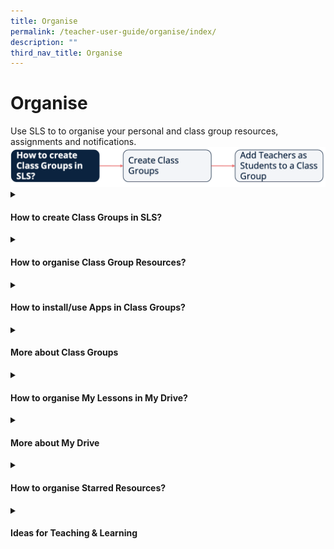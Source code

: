 ```yaml
---
title: Organise
permalink: /teacher-user-guide/organise/index/
description: ""
third_nav_title: Organise
---
```

<h1>Organise</h1>
Use SLS to to organise your personal and class group resources, assignments and notifications.
<img alt="Flow Organise" src="/images/2Teacher/Flow-Organise.png">

<details>
<summary><h4>How to create Class Groups in SLS?</h4></summary>

<ul>
<li><a href="/teacher-user-guide/organise/about-class-groups/" target="_blank">About Class Groups (New)</a></li>
<li><a href="/teacher-user-guide/organise/create-class-groups/" target="_blank">(1) Create Class Groups (New)</a></li>
<li><a href="/teacher-user-guide/organise/add-teachers-as-students-to-a-class-group/" target="_blank">(2) Add Teachers as Students to a Class Group</a></li>
</ul>
</details>

<details>
<summary><h4>How to organise Class Group Resources?</h4></summary>

<ul>
<li><a href="/teacher-user-guide/organise/manage-class-group-resources/" target="_blank">Manage Class Group Resources</a></li>
</ul>
</details>

<details>
<summary><h4>How to install/use Apps in Class Groups?</h4></summary>
<ul>
<li><a href="/teacher-user-guide/organise/install-and-launch-apps/" target="_blank">Install and Launch Apps</a></li>
<li><a href="/teacher-user-guide/organise/app-faqs/" target="_blank">App FAQs</a></li>
</ul>
</details>

<details>
<summary><h4>More about Class Groups</h4></summary>

<ul>
<li><a target="_blank" href="/teacher-user-guide/organise/pin-class-groups/">Pin Class Groups (Enhanced)</a></li>
<li><a target="_blank" href="/teacher-user-guide/organise/archive-class-groups/">Archive Class Groups</a></li>
<li><a target="_blank" href="/teacher-user-guide/organise/view-past-class-groups/">View Past Class Groups</a></li>
</ul>
</details>

<details>
<summary><h4>How to organise My Lessons in My Drive?</h4></summary>

<ul>
<li><a target="_blank" href="/teacher-user-guide/organise/access-my-drive/">(1) Access My Drive</a></li>
<li><a target="_blank" href="/teacher-user-guide/organise/search-in-my-drive/">(2) Search in My Drive</a></li>
<li><a target="_blank" href="/teacher-user-guide/organise/create-new-folders/">(3a) Create New Folders</a></li>
<li><a target="_blank" href="/teacher-user-guide/organise/view-lessons-shared-with-me/">(3b) View Lessons Shared with Me</a></li>
<li><a target="_blank" href="/teacher-user-guide/organise/delete-resources/">(4) Delete Resources</a></li>
</ul>
</details>

<details>
<summary><h4>More about My Drive</h4></summary>

<ul>
<li><a target="_blank" href="/teacher-user-guide/organise/copy-lessons-within-my-drive/">Copy Lessons within My Drive</a></li>
<li><a target="_blank" href="/teacher-user-guide/organise/manage-folders/">Manage Folders</a></li>
<li><a target="_blank" href="/teacher-user-guide/organise/restore-resources-from-trash/">Restore Resources from Trash</a></li>
</ul>
</details>

<details>
<summary><h4>How to organise Starred Resources?</h4></summary>
<ul>
<li><a target="_blank" href="/teacher-user-guide/organise/star-resources/">Star Resources</a></li>
</ul>
</details>

<details>
<summary><h4>Ideas for Teaching &amp; Learning</h4></summary>
<ul>
<p>1. Recommended User Flows</p>
<li><a target="_blank" href="/teachers/sls-superhero-quiz/assign-past-exam-questions/">Assign Past Exam Questions</a></li>
<li><a target="_blank" href="/teachers/sls-superhero-quiz/co-create-lessons-in-class-groups/">Co-create Lessons in Class Groups</a></li>
<li><a target="_blank" href="/teachers/sls-superhero-quiz/conduct-eassessments-in-class/">Conduct e-Assessments in Class</a></li>
<li><a target="_blank" href="/teachers/sls-superhero-quiz/create-professional-learning-circles/">Create Professional Learning Circles</a></li>
<li><a target="_blank" href="/teachers/sls-superhero-quiz/differentiate-learning-lessons-and-activities/">Differentiate Learning Lessons and Activities</a></li>
<li><a target="_blank" href="/teachers/sls-superhero-quiz/digitise-past-year-papers-for-practice/">Digitise Past Year Papers for Practice</a></li>
<li><a target="_blank" href="/teachers/sls-superhero-quiz/empower-students-to-be-self-directed-learners/">Empower Students to be Self Directed Learners</a></li>
<li><a target="_blank" href="/teachers/sls-superhero-quiz/encourage-curiosity-through-class-groups/">Encourage Curiosity through Class Groups</a></li>
<li><a target="_blank" href="/teachers/sls-superhero-quiz/facilitating-schoolwide-pd/">Facilitating School-wide PD</a></li>
<li><a target="_blank" href="/teachers/sls-superhero-quiz/integrate-external-sites-and-applications/">Integrate External Sites and Applications</a></li>
<li><a target="_blank" href="/teachers/sls-superhero-quiz/jigsaw-activities-for-teamwork/">Jigsaw Activities for Teamwork</a></li>
<li><a target="_blank" href="/teachers/sls-superhero-quiz/manage-in-class-teaching-more-effectively/">Manage In-Class Teaching more Effectively</a></li>
<li><a target="_blank" href="/teachers/sls-superhero-quiz/motivate-students-with-a-game-like-experience/">Motivate Students with a Game like Experience</a></li>
<li><a target="_blank" href="/teachers/sls-superhero-quiz/nurture-collaboration-in-gamified-lessons/">Nurture Collaboration in Gamified Lessons</a></li>
<li><a target="_blank" href="/teachers/sls-superhero-quiz/track-students-learning-progress/">Track Students’ Learning Progress</a></li>
<p>2. Useful Resources</p>
</ul>
<ul>
<li><a target="_blank" href="/files/Userguide/Useful%20Resources/R18_ClassGroupPoll.pdf">Class Group Poll</a></li>
<li><a target="_blank" href="/files/Userguide/Useful%20Resources/R18_Enhanced_Lesson_Authoring_navigation.pdf">Enhanced Lesson Authoring and Navigation</a></li>
<li><a target="_blank" href="/files/Userguide/Useful%20Resources/using sls for dept review.pdf">Using SLS for Department Teaching &amp; Learning Review</a></li>
<li><a target="_blank" href="http://for.edu.sg/EVS">Eliciting Voices of Students with Diverse Learning Needs</a></li>
<li><a target="_blank" href="/files/Userguide/Useful%20Resources/Phygital_learning.pdf">Let's get Phygital with SLS</a></li>
<li><a target="_blank" href="/files/Userguide/Useful%20Resources/TeamsvsSubgroups.pdf">Teams vs Subgroups</a></li>
<li><a target="_blank" href="/files/Userguide/Downloadable%20Resources/using sls for digital transformation of t&amp;l.pdf">Using SLS for Digital Transformation of Teaching and Learning</a></li>
</ul>
</details>
